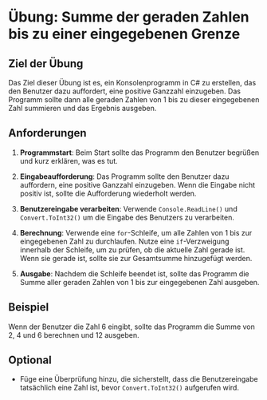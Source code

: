 # Übung: Summe der geraden Zahlen bis zu einer eingegebenen Grenze

## Ziel der Übung

Das Ziel dieser Übung ist es, ein Konsolenprogramm in C# zu erstellen, das den Benutzer dazu auffordert, eine positive Ganzzahl einzugeben. Das Programm sollte dann alle geraden Zahlen von 1 bis zu dieser eingegebenen Zahl summieren und das Ergebnis ausgeben.

## Anforderungen

1. **Programmstart**: Beim Start sollte das Programm den Benutzer begrüßen und kurz erklären, was es tut.
  
2. **Eingabeaufforderung**: Das Programm sollte den Benutzer dazu auffordern, eine positive Ganzzahl einzugeben. Wenn die Eingabe nicht positiv ist, sollte die Aufforderung wiederholt werden.
  
3. **Benutzereingabe verarbeiten**: Verwende `Console.ReadLine()` und `Convert.ToInt32()` um die Eingabe des Benutzers zu verarbeiten.

4. **Berechnung**: Verwende eine `for`-Schleife, um alle Zahlen von 1 bis zur eingegebenen Zahl zu durchlaufen. Nutze eine `if`-Verzweigung innerhalb der Schleife, um zu prüfen, ob die aktuelle Zahl gerade ist. Wenn sie gerade ist, sollte sie zur Gesamtsumme hinzugefügt werden.

5. **Ausgabe**: Nachdem die Schleife beendet ist, sollte das Programm die Summe aller geraden Zahlen von 1 bis zur eingegebenen Zahl ausgeben.

## Beispiel

Wenn der Benutzer die Zahl 6 eingibt, sollte das Programm die Summe von 2, 4 und 6 berechnen und 12 ausgeben.

## Optional

* Füge eine Überprüfung hinzu, die sicherstellt, dass die Benutzereingabe tatsächlich eine Zahl ist, bevor `Convert.ToInt32()` aufgerufen wird.

